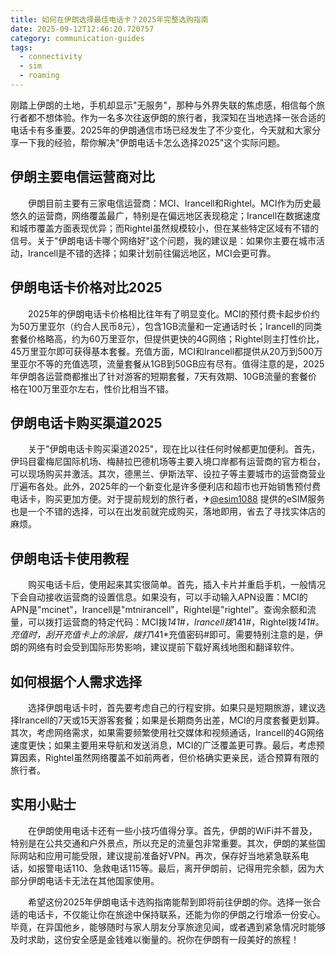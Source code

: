 ```yaml
---
title: 如何在伊朗选择最佳电话卡？2025年完整选购指南
date: 2025-09-12T12:46:20.720757
category: communication-guides
tags:
  - connectivity
  - sim
  - roaming
---
```


刚踏上伊朗的土地，手机却显示"无服务"，那种与外界失联的焦虑感，相信每个旅行者都不想体验。作为一名多次往返伊朗的旅行者，我深知在当地选择一张合适的电话卡有多重要。2025年的伊朗通信市场已经发生了不少变化，今天就和大家分享一下我的经验，帮你解决"伊朗电话卡怎么选择2025"这个实际问题。

## 伊朗主要电信运营商对比

　　伊朗目前主要有三家电信运营商：MCI、Irancell和Rightel。MCI作为历史最悠久的运营商，网络覆盖最广，特别是在偏远地区表现稳定；Irancell在数据速度和城市覆盖方面表现优异；而Rightel虽然规模较小，但在某些特定区域有不错的信号。关于"伊朗电话卡哪个网络好"这个问题，我的建议是：如果你主要在城市活动，Irancell是不错的选择；如果计划前往偏远地区，MCI会更可靠。

## 伊朗电话卡价格对比2025

　　2025年的伊朗电话卡价格相比往年有了明显变化。MCI的预付费卡起步价约为50万里亚尔（约合人民币8元），包含1GB流量和一定通话时长；Irancell的同类套餐价格略高，约为60万里亚尔，但提供更快的4G网络；Rightel则主打性价比，45万里亚尔即可获得基本套餐。充值方面，MCI和Irancell都提供从20万到500万里亚尔不等的充值选项，流量套餐从1GB到50GB应有尽有。值得注意的是，2025年伊朗各运营商都推出了针对游客的短期套餐，7天有效期、10GB流量的套餐价格在100万里亚尔左右，性价比相当不错。

## 伊朗电话卡购买渠道2025

　　关于"伊朗电话卡购买渠道2025"，现在比以往任何时候都更加便利。首先，伊玛目霍梅尼国际机场、梅赫拉巴德机场等主要入境口岸都有运营商的官方柜台，可以现场购买并激活。其次，德黑兰、伊斯法罕、设拉子等主要城市的运营商营业厅遍布各处。此外，2025年的一个新变化是许多便利店和超市也开始销售预付费电话卡，购买更加方便。对于提前规划的旅行者，✈[@esim1088](https://t.me/s/esim1088) 提供的eSIM服务也是一个不错的选择，可以在出发前就完成购买，落地即用，省去了寻找实体店的麻烦。

## 伊朗电话卡使用教程

　　购买电话卡后，使用起来其实很简单。首先，插入卡片并重启手机，一般情况下会自动接收运营商的设置信息。如果没有，可以手动输入APN设置：MCI的APN是"mcinet"，Irancell是"mtnirancell"，Rightel是"rightel"。查询余额和流量，可以拨打运营商的特定代码：MCI拨*141#，Irancell拨*141#，Rightel拨*141#。充值时，刮开充值卡上的涂层，拨打*141*充值密码#即可。需要特别注意的是，伊朗的网络有时会受到国际形势影响，建议提前下载好离线地图和翻译软件。

## 如何根据个人需求选择

　　选择伊朗电话卡时，首先要考虑自己的行程安排。如果只是短期旅游，建议选择Irancell的7天或15天游客套餐；如果是长期商务出差，MCI的月度套餐更划算。其次，考虑网络需求，如果需要频繁使用社交媒体和视频通话，Irancell的4G网络速度更快；如果主要用来导航和发送消息，MCI的广泛覆盖更可靠。最后，考虑预算因素，Rightel虽然网络覆盖不如前两者，但价格确实更亲民，适合预算有限的旅行者。

## 实用小贴士

　　在伊朗使用电话卡还有一些小技巧值得分享。首先，伊朗的WiFi并不普及，特别是在公共交通和户外景点，所以充足的流量包非常重要。其次，伊朗的某些国际网站和应用可能受限，建议提前准备好VPN。再次，保存好当地紧急联系电话，如报警电话110、急救电话115等。最后，离开伊朗前，记得用完余额，因为大部分伊朗电话卡无法在其他国家使用。

　　希望这份2025年伊朗电话卡选购指南能帮到即将前往伊朗的你。选择一张合适的电话卡，不仅能让你在旅途中保持联系，还能为你的伊朗之行增添一份安心。毕竟，在异国他乡，能够随时与家人朋友分享旅途见闻，或者遇到紧急情况时能够及时求助，这份安全感是金钱难以衡量的。祝你在伊朗有一段美好的旅程！